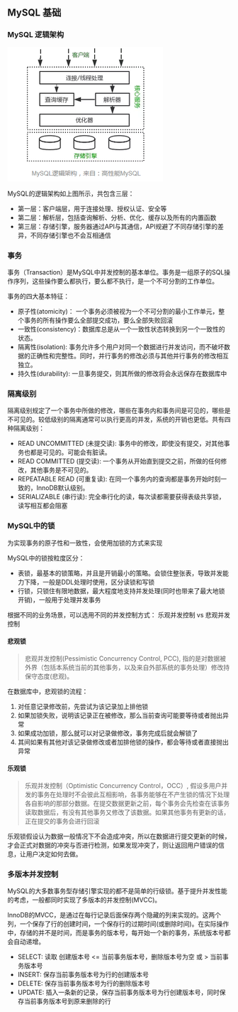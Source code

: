 ## MySQL 基础

### MySQL 逻辑架构

![](img/mysql-structure.png)

MySQL的逻辑架构如上图所示，共包含三层：

+ 第一层：客户端层，用于连接处理、授权认证、安全等
+ 第二层：解析层，包括查询解析、分析、优化、缓存以及所有的内置函数
+ 第三层：存储引擎，服务器通过API与其通信，API规避了不同存储引擎的差异，不同存储引擎也不会互相通信

### 事务

事务（Transaction）是MySQL中并发控制的基本单位。事务是一组原子的SQL操作序列，这些操作要么都执行，要么都不执行，是一个不可分割的工作单位。

事务的四大基本特征：

+ 原子性(atomicity)： 一个事务必须被视为一个不可分割的最小工作单元，整个事务的所有操作要么全部提交成功，要么全部失败回滚
+ 一致性(consistency)：数据库总是从一个一致性状态转换到另一个一致性的状态。
+ 隔离性(isolation): 事务允许多个用户对同一个数据进行并发访问，而不破坏数据的正确性和完整性。同时，并行事务的修改必须与其他并行事务的修改相互独立。
+ 持久性(durability): 一旦事务提交，则其所做的修改将会永远保存在数据库中

### 隔离级别

隔离级别规定了一个事务中所做的修改，哪些在事务内和事务间是可见的，哪些是不可见的。较低级别的隔离通常可以执行更高的并发，系统的开销也更低。共有四种隔离级别：

+ READ UNCOMMITTED (未提交读): 事务中的修改，即使没有提交，对其他事务也都是可见的。可能会有脏读。
+ READ COMMITTED (提交读): 一个事务从开始直到提交之前，所做的任何修改，其他事务是不可见的。
+ REPEATABLE READ (可重复读): 在同一个事务内的查询都是事务开始时刻一致的，InnoDB默认级别。
+ SERIALIZABLE (串行读): 完全串行化的读，每次读都需要获得表级共享锁，读写相互都会阻塞

### MySQL中的锁

为实现事务的原子性和一致性，会使用加锁的方式来实现

MySQL中的锁按粒度区分：

+ 表锁，最基本的锁策略，并且是开销最小的策略。会锁住整张表，导致并发能力下降，一般是DDL处理时使用，区分读锁和写锁
+ 行锁，只锁住有限地数据，最大程度地支持并发处理(同时也带来了最大地锁开销)，一般用于处理并发事务

根据不同的业务场景，可以选用不同的并发控制方式： 乐观并发控制 vs 悲观并发控制

#### 悲观锁

> 悲观并发控制(Pessimistic Concurrency Control, PCC), 指的是对数据被外界（包括本系统当前的其他事务，以及来自外部系统的事务处理）修改持保守态度(悲观)。

在数据库中，悲观锁的流程：

1. 对任意记录修改前，先尝试为该记录加上排他锁
2. 如果加锁失败，说明该记录正在被修改，那么当前查询可能要等待或者抛出异常
3. 如果成功加锁，那么就可以对记录做修改，事务完成后就会解锁了
4. 其间如果有其他对该记录做修改或者加排他锁的操作，都会等待或者直接抛出异常

#### 乐观锁

> 乐观并发控制（Optimistic Concurrency Control，OCC）, 假设多用户并发的事务在处理时不会彼此互相影响，各事务能够在不产生锁的情况下处理各自影响的那部分数据。在提交数据更新之前，每个事务会先检查在该事务读取数据后，有没有其他事务又修改了该数据。如果其他事务有更新的话，正在提交的事务会进行回滚

乐观锁假设认为数据一般情况下不会造成冲突，所以在数据进行提交更新的时候，才会正式对数据的冲突与否进行检测，如果发现冲突了，则让返回用户错误的信息，让用户决定如何去做。

### 多版本并发控制

MySQL的大多数事务型存储引擎实现的都不是简单的行级锁。基于提升并发性能的考虑，一般都同时实现了多版本的并发控制(MVCC)。

InnoDB的MVCC，是通过在每行记录后面保存两个隐藏的列来实现的。这两个列，一个保存了行的创建时间，一个保存行的过期时间(或删除时间)。在实际操作中，存储的并不是时间，而是事务的版本号，每开始一个新的事务，系统版本号都会自动递增。

+ SELECT: 读取 创建版本号 <= 当前事务版本号，删除版本号为空 或 > 当前事务版本号
+ INSERT: 保存当前事务版本号为行的创建版本号
+ DELETE: 保存当前事务版本号为行的删除版本号
+ UPDATE: 插入一条新的记录，保存当前事务版本号为行创建版本号，同时保存当前事务版本号到原来删除的行
